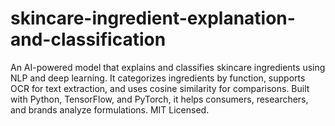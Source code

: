 # skincare-ingredient-explanation-and-classification
An AI-powered model that explains and classifies skincare ingredients using NLP and deep learning. It categorizes ingredients by function, supports OCR for text extraction, and uses cosine similarity for comparisons. Built with Python, TensorFlow, and PyTorch, it helps consumers, researchers, and brands analyze formulations. MIT Licensed.
